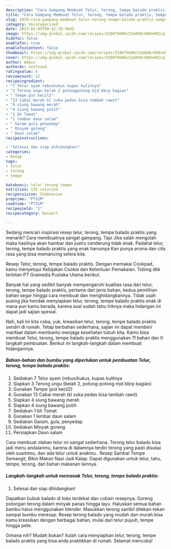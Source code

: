 ```yaml
---
description: "Cara Gampang Membuat Telur, terong, tempe balado praktis, Sempurna"
title: "Cara Gampang Membuat Telur, terong, tempe balado praktis, Sempurna"
slug: 1039-cara-gampang-membuat-telur-terong-tempe-balado-praktis-sempurna
category: Uncategorized
date: 2023-01-05T09:42:39.964Z
image: https://img-global.cpcdn.com/recipes/3186f9dd6c52e840/680x482cq70/telur-terong-tempe-balado-praktis-foto-resep-utama.jpg
hideToc: false
enableToc: true
enableTocContent: false
thumbnail: https://img-global.cpcdn.com/recipes/3186f9dd6c52e840/680x482cq70/telur-terong-tempe-balado-praktis-foto-resep-utama.jpg
cover: https://img-global.cpcdn.com/recipes/3186f9dd6c52e840/680x482cq70/telur-terong-tempe-balado-praktis-foto-resep-utama.jpg
author: Admin
authorAv: notfound
ratingvalue: 4
reviewcount: 22
recipeingredient:
- "7 Telur ayam rebuskukus kupas kulitnya"
- "3 Terong ungu belah 2 potongpotong mjd bbrp bagian"
- " Tempe pot kecil2"
- "13 Cabai merah kl suka pedas bisa tambah rawit"
- "4 siung bawang merah"
- "4 siung bawang putih"
- "1 bh Tomat"
- "1 lembar daun salam"
- " Garam gula penyedap"
- " Minyak goreng"
- " Daun salam"
recipeinstructions:

- "Selesai dan siap dihidangkan!"
categories:
- Resep
tags:
- telur
- terong
- tempe

katakunci: telur terong tempe 
nutrition: 135 calories
recipecuisine: Indonesian
preptime: "PT32M"
cooktime: "PT31M"
recipeyield: "1"
recipecategory: Dessert

---
```



Sedang mencari inspirasi resep telur, terong, tempe balado praktis yang menarik? Cara membuatnya sangat gampang. Tapi Jika salah mengolah maka hasilnya akan hambar dan justru cenderung tidak enak. Padahal telur, terong, tempe balado praktis yang enak harusnya Kan punya aroma dan cita rasa yang bisa memancing selera kita.


Resep Telor, terong, tempe balado praktis. Dengan memakai Cookpad, kamu menyetujui Kebijakan Cookie dan Ketentuan Pemakaian. Tobing dkk terbitan PT Gramedia Pustaka Utama berikut.

Banyak hal yang sedikit banyak mempengaruhi kualitas rasa dari telur, terong, tempe balado praktis, pertama dari jenis bahan, kedua pemilihan bahan segar hingga cara membuat dan menghidangkannya. Tidak usah pusing jika hendak menyiapkan telur, terong, tempe balado praktis enak di mana pun kamu berada, karena asal sudah tahu triknya maka hidangan ini dapat jadi sajian spesial.


Nah, kali ini kita coba, yuk, kreasikan telur, terong, tempe balado praktis sendiri di rumah. Tetap berbahan sederhana, sajian ini dapat memberi manfaat dalam membantu menjaga kesehatan tubuh kita. Kamu bisa membuat Telur, terong, tempe balado praktis menggunakan 11 bahan dan 0 langkah pembuatan. Berikut ini langkah-langkah dalam membuat hidangannya.

<!--inarticleads1-->

##### Bahan-bahan dan bumbu yang diperlukan untuk pembuatan Telur, terong, tempe balado praktis:

1. Sediakan 7 Telur ayam (rebus/kukus, kupas kulitnya
1. Siapkan 3 Terong ungu (belah 2, potong-potong mjd bbrp bagian)
1. Gunakan  Tempe (pot kecil2)
1. Gunakan 13 Cabai merah (kl suka pedas bisa tambah rawit)
1. Siapkan 4 siung bawang merah
1. Siapkan 4 siung bawang putih
1. Sediakan 1 bh Tomat
1. Gunakan 1 lembar daun salam
1. Sediakan  Garam, gula, penyedap
1. Sediakan  Minyak goreng
1. Persiapkan  Daun salam


Cara membuat olahan telur ini sangat sederhana. Terong telur balado bisa jadi menu andalanmu, karena di dalamnya terdiri terong yang pasti disukai oleh suamimu, dan ada telur untuk anakmu.. Resep Sambal Tempe Semangit, Bikin Makan Nasi Jadi Kalap. Dapat digunakan untuk telur, tahu, tempe, terong, dan bahan makanan lainnya. 

<!--inarticleads2-->

##### Langkah-langkah untuk memasak Telur, terong, tempe balado praktis:


1. Selesai dan siap dihidangkan!

Dapatkan bubuk balado di toko terdekat dan cobain resepnya. Goreng potongan terong dalam minyak panas hingga layu. Haluskan semua bahan bambu halus menggunakan blender. Masukkan terong sambil ditekan-tekan sampai bumbu meresap. Resep terong balado yang mudah dan murah bisa kamu kreasikan dengan berbagai bahan, mulai dari telur puyuh, tempe hingga pete. 

Gimana nih? Mudah bukan? Itulah cara menyiapkan telur, terong, tempe balado praktis yang bisa anda praktikkan di rumah. Selamat mencoba!
